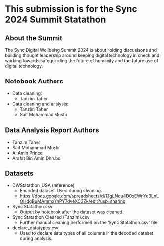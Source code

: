 # This submission is for the Sync 2024 Summit Statathon

## About the Summit
The Sync Digital Wellbeing Summit 2024 is about holding discusisons and building thought leadership around keeping digital technology in check and working towards safeguarding the future of humanity and the future use of digital technology.

## Notebook Authors
* Data cleaning: 
  * Tanzim Taher
* Data cleaning and analysis: 
  * Tanzim Taher 
  * Saif Mohammad Musfir

## Data Analysis Report Authors
* Tanzim Taher
* Saif Mohammad Musfir
* Al Amin Prince
* Arafat Bin Amin Dhrubo

## Datasets
* DWStatathon_USA (reference)
  * Encoded dataset. Used during cleaning.
  * https://docs.google.com/spreadsheets/d/1ZgLNou4D0xEWnYe3LnLOHdgBuMAmmxYnPY7dveXC3Zk/edit?usp=sharing
* Sync Statathon.csv
  * Output by notebook after the dataset was cleaned.
* Sync Statathon Cleaned (Tanzim).csv
  * Further manual cleaning performed on the 'Sync Statathon.csv' file.
* declare_datatypes.csv
  * Used to declare data types of all columns in the decoded dataset during analysis.




